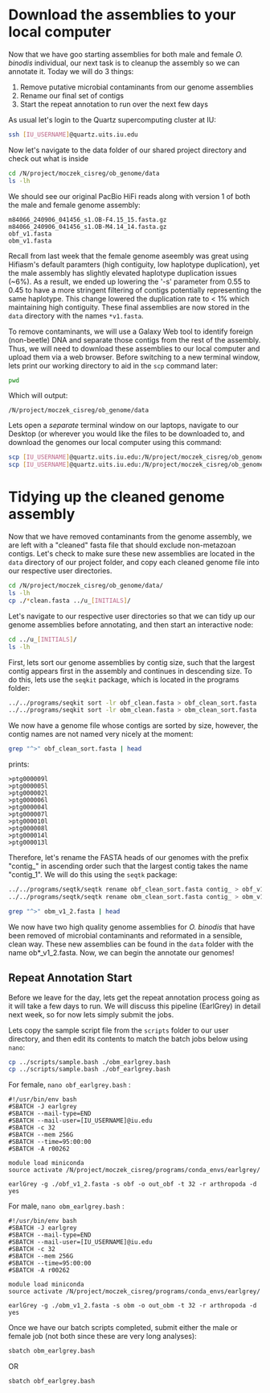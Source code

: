 # Download the assemblies to your local computer
Now that we have goo starting assemblies for both male and female _O. binodis_ individual, our next task is to cleanup the assembly so we can annotate it. Today we will do 3 things:

1) Remove putative microbial contaminants from our genome assemblies
2) Rename our final set of contigs
3) Start the repeat annotation to run over the next few days

As usual let's login to the Quartz supercomputing cluster at IU:

```bash
ssh [IU_USERNAME]@quartz.uits.iu.edu
```
Now let's navigate to the data folder of our shared project directory and check out what is inside

```bash
cd /N/project/moczek_cisreg/ob_genome/data
ls -lh
```

We should see our original PacBio HiFi reads along with version 1 of both the male and female genome assembly:

```
m84066_240906_041456_s1.OB-F4.15_15.fasta.gz
m84066_240906_041456_s1.OB-M4.14_14.fasta.gz
obf_v1.fasta
obm_v1.fasta
```

Recall from last week that the female genome aseembly was great using Hifiasm's default paramters (high contiguity, low haplotype duplication), yet the male assembly has slightly elevated haplotype duplication issues (~6%). As a result, we ended up lowering the '-s' parameter from 0.55 to 0.45 to have a more stringent filtering of contigs potentially representing the same haplotype. This change lowered the duplication rate to < 1% which maintaining high contiguity. These final assemblies are now stored in the `data` directory with the names `*v1.fasta`. 

To remove contaminants, we will use a Galaxy Web tool to identify foreign (non-beetle) DNA and separate those contigs from the rest of the assembly. Thus, we will need to download these assemblies to our local computer and upload them via a web browser. Before switching to a new terminal window, lets print our working directory to aid in the `scp` command later:

```bash
pwd
```

Which will output:

```
/N/project/moczek_cisreg/ob_genome/data
```

Lets open a _separate_ terminal window on our laptops, navigate to our Desktop (or wherever you would like the files to be downloaded to, and download the genomes our local computer using this command:

```bash
scp [IU_USERNAME]@quartz.uits.iu.edu:/N/project/moczek_cisreg/ob_genome/data/obm_v1.fasta .
scp [IU_USERNAME]@quartz.uits.iu.edu:/N/project/moczek_cisreg/ob_genome/data/obf_v1.fasta .
```


# Tidying up the cleaned genome assembly

Now that we have removed contaminants from the genome assembly, we are left with a "cleaned" fasta file that should exclude non-metazoan contigs. Let's check to make sure these new assemblies are located in the `data` directory of our project folder, and copy each cleaned genome file into our respective user directories.

```bash
cd /N/project/moczek_cisreg/ob_genome/data/
ls -lh
cp ./*clean.fasta ../u_[INITIALS]/
```

Let's navigate to our respective user directories so that we can tidy up our genome assemblies before annotating, and then start an interactive node:

```bash
cd ../u_[INITIALS]/
ls -lh
```

First, lets sort our genome assemblies by contig size, such that the largest contig appears first in the assembly and continues in descending size. To do this, lets use the `seqkit` package, which is located in the programs folder:

```bash
../../programs/seqkit sort -lr obf_clean.fasta > obf_clean_sort.fasta 
../../programs/seqkit sort -lr obm_clean.fasta > obm_clean_sort.fasta 
```

We now have a genome file whose contigs are sorted by size, however, the contig names are not named very nicely at the moment:

```bash
grep "^>" obf_clean_sort.fasta | head
```

prints:

```
>ptg000009l
>ptg000005l
>ptg000002l
>ptg000006l
>ptg000004l
>ptg000007l
>ptg000010l
>ptg000008l
>ptg000014l
>ptg000013l
```

Therefore, let's rename the FASTA heads of our genomes with the prefix "contig_" in ascending order such that the largest contig takes the name "contig_1". We will do this using the `seqtk` package:

```bash
../../programs/seqtk/seqtk rename obf_clean_sort.fasta contig_ > obf_v1_2.fasta
../../programs/seqtk/seqtk rename obm_clean_sort.fasta contig_ > obm_v1_2.fasta

grep "^>" obm_v1_2.fasta | head
```

We now have two high quality genome assemblies for _O. binodis_ that have been removed of microbial contaminants and reformated in a sensible, clean way. These new assemblies can be found in the `data` folder with the name ob*_v1_2.fasta. Now, we can begin the annotate our genomes!

## Repeat Annotation Start

Before we leave for the day, lets get the repeat annotation process going as it will take a few days to run. We will discuss this pipeline (EarlGrey) in detail next week, so for now lets simply submit the jobs.

Lets copy the sample script file from the `scripts` folder to our user directory, and then edit its contents to match the batch jobs below using `nano`:

```bash
cp ../scripts/sample.bash ./obm_earlgrey.bash
cp ../scripts/sample.bash ./obf_earlgrey.bash
```

For female, `nano obf_earlgrey.bash` :
```
#!/usr/bin/env bash
#SBATCH -J earlgrey
#SBATCH --mail-type=END
#SBATCH --mail-user=[IU_USERNAME]@iu.edu
#SBATCH -c 32
#SBATCH --mem 256G
#SBATCH --time=95:00:00
#SBATCH -A r00262

module load miniconda
source activate /N/project/moczek_cisreg/programs/conda_envs/earlgrey/

earlGrey -g ./obf_v1_2.fasta -s obf -o out_obf -t 32 -r arthropoda -d yes
```

For male, `nano obm_earlgrey.bash` :
```
#!/usr/bin/env bash
#SBATCH -J earlgrey
#SBATCH --mail-type=END
#SBATCH --mail-user=[IU_USERNAME]@iu.edu
#SBATCH -c 32
#SBATCH --mem 256G
#SBATCH --time=95:00:00
#SBATCH -A r00262

module load miniconda
source activate /N/project/moczek_cisreg/programs/conda_envs/earlgrey/

earlGrey -g ./obm_v1_2.fasta -s obm -o out_obm -t 32 -r arthropoda -d yes
```

Once we have our batch scripts completed, submit either the male or female job (not both since these are very long analyses):

```bash
sbatch obm_earlgrey.bash
```

OR

```bash
sbatch obf_earlgrey.bash
```






